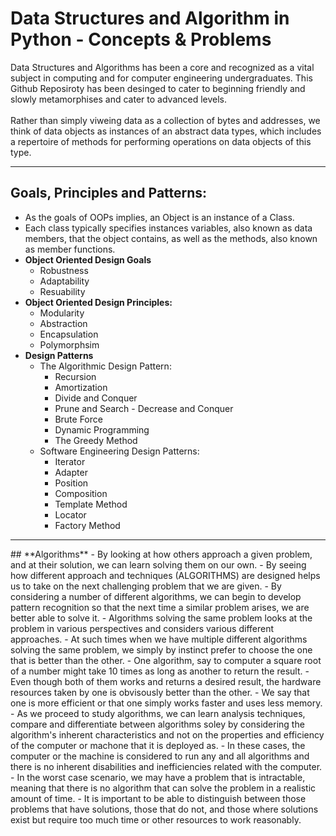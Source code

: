 ﻿# Data Structures and Algorithm in Python - Concepts & Problems

 Data Structures and Algorithms has been a core and recognized as a vital subject in computing and for computer engineering undergraduates. This Github Reposiroty has been desinged to cater to beginning friendly and slowly metamorphises and cater to advanced levels. <br>
 <br>
 Rather than simply viweing data as a collection of bytes and addresses, we think of data objects as instances of an abstract data types, which includes a repertoire of methods for performing operations on data objects of this type.
 <hr/>
 
 ## Goals, Principles and Patterns:
 - As the goals of OOPs implies, an Object is an instance of a Class.
 - Each class typically specifies instances variables, also known as data members, that the object contains, as well as the methods, also known as member functions.
 - **Object Oriented Design Goals**
     - Robustness
     - Adaptability
     - Resuability
  - **Object Oriented Design Principles:**
     - Modularity
     - Abstraction
     - Encapsulation
     - Polymorphsim
 - **Design Patterns**
     - The Algorithmic Design Pattern:
        - Recursion
        - Amortization
        - Divide and Conquer
        - Prune and Search - Decrease and Conquer
        - Brute Force
        - Dynamic Programming
        - The Greedy Method
    - Software Engineering Design Patterns:
        - Iterator
        - Adapter
        - Position
        - Composition
        - Template Method
        - Locator
        - Factory Method
<hr/>
## **Algorithms**
- By looking at how others approach a given problem, and at their solution, we can learn solving them on our own.
- By seeing how different approach and techniques (ALGORITHMS) are designed helps us to take on the next challenging problem that we are given.
- By considering a number of different algorithms, we can begin to develop pattern recognition so that the next time a similar problem arises, we are better able to solve it.
- Algorithms solving the same problem looks at the problem in various perspectives and considers various different approaches.
- At such times when we have multiple different algorithms solving the same problem, we simply by instinct prefer to choose the one that is better than the other.
- One algorithm, say to computer a square root of a number might take 10 times as long as another to return the result. 
- Even though both of them works and returns a desired result, the hardware resources taken by one is obvisously better than the other.
- We say that one is more efficient or that one simply works faster and uses less memory.
- As we proceed to study algorithms, we can learn analysis techniques, compare and differentiate between algorithms soley by considering the algorithm's inherent characteristics and not on the properties and efficiency of the computer or machone that it is deployed as.
- In these cases, the computer or the machine is considered to run any and all algorithms and there is no inherent disabilities and inefficiencies related with the computer.
- In the worst case scenario, we may have a problem that is intractable, meaning that there is no algorithm that can solve the problem in a realistic amount of time. 
- It is important to be able to distinguish between those problems that have solutions, those that do not, and those where
 solutions exist but require too much time or other resources to work reasonably.
